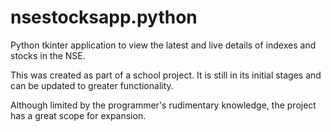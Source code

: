 # nsestocksapp.python
Python tkinter application to view the latest and live details of indexes and stocks in the NSE.

This was created as part of a school project. It is still in its initial stages and can be updated to greater functionality. 

Although limited by the programmer's rudimentary knowledge, the project has a great scope for expansion.
